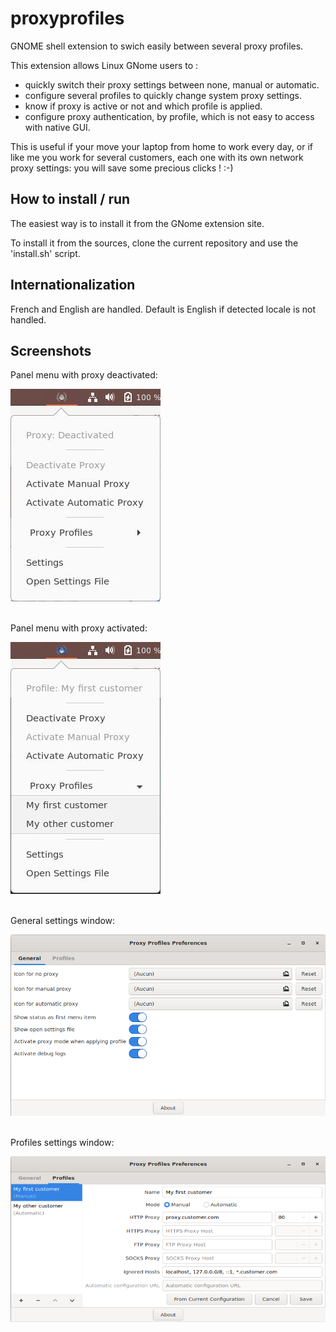 # proxyprofiles
GNOME shell extension to swich easily between several proxy profiles.

This extension allows Linux GNome users to :
- quickly switch their proxy settings between none, manual or automatic.
- configure several profiles to quickly change system proxy settings.
- know if proxy is active or not and which profile is applied.
- configure proxy authentication, by profile, which is not easy to access with native GUI.

This is useful if your move your laptop from home to work every day, or if like me you work for several customers,
each one with its own network proxy settings: you will save some precious clicks ! :-)

## How to install / run

The easiest way is to install it from the GNome extension site.

To install it from the sources, clone the current repository and use the 'install.sh' script.

## Internationalization

French and English are handled. Default is English if detected locale is not handled.

## Screenshots

Panel menu with proxy deactivated:

![With proxy deactivated](screenshot-menu-deactivated.png?raw=true "With proxy deactivated")
` `  
` `  


Panel menu with proxy activated:

![With proxy activated](screenshot-menu-activated.png?raw=true "With proxy activated and a profile applied")
` `  
` `  


General settings window:

![General settings](screenshot-general.png?raw=true "General settings")
` `  
` `  


Profiles settings window:

![Profiles settings](screenshot-profiles.png?raw=true "Profiles settings")
